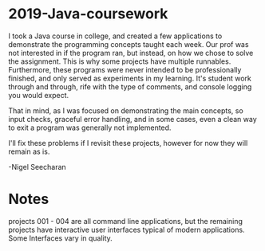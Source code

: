 # 2019-Java-coursework

I took a Java course in college, and created a few applications to demonstrate the programming concepts taught each week. Our prof was not interested in if the program ran, but instead, on how we chose to solve the assignment. This is why some projects have multiple runnables. Furthermore, these programs were never intended to be professionally finished, and only served as experiments in my learning. It's student work through and through, rife with the type of comments, and console logging you would expect.

That in mind, as I was focused on demonstrating the main concepts, so input checks, graceful error handling, and in some cases, even a clean way to exit a program was generally not implemented.

I'll fix these problems if I revisit these projects, however for now they will remain as is.

-Nigel Seecharan

# Notes

projects 001 - 004 are all command line applications, but the remaining projects have interactive user interfaces typical of modern applications. Some Interfaces vary in quality.
